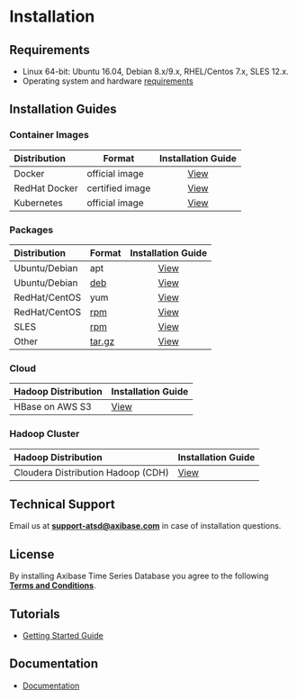 # Installation

## Requirements

* Linux 64-bit: Ubuntu 16.04, Debian 8.x/9.x, RHEL/Centos 7.x, SLES 12.x.
* Operating system and hardware [requirements](../administration/requirements.md)

## Installation Guides

### Container Images

| **Distribution** | **Format** | **Installation Guide** |
| :--- | --- | :---: |
| Docker | official image | [View](docker.md)|
| RedHat Docker | certified image | [View](docker-redhat.md)|
| Kubernetes | official image | [View](https://github.com/axibase/axibase-collector/blob/master/installation-on-kubernetes.md)|

### Packages

| **Distribution** | **Format** | **Installation Guide** |
| :--- | --- | :---: |
| Ubuntu/Debian | apt | [View](ubuntu-debian-apt.md)|
| Ubuntu/Debian | [deb](https://axibase.com/public/atsd_deb_latest.htm) | [View](ubuntu-debian-deb.md) |
| RedHat/CentOS| yum | [View](redhat-centos-yum.md)|
| RedHat/CentOS| [rpm](https://axibase.com/public/atsd_rpm_latest.htm) | [View](redhat-centos-rpm.md)|
| SLES| [rpm](https://axibase.com/public/atsd_rpm_sles_latest.htm)   | [View](sles-rpm.md)|
| Other | [tar.gz](https://axibase.com/public/atsd_distrib_latest.htm) | [View](other-distributions.md)|

### Cloud

| **Hadoop Distribution** | **Installation Guide** |
| :--- | :--- |
| HBase on AWS S3  | [View](aws-emr-s3.md)|

### Hadoop Cluster

| **Hadoop Distribution** | **Installation Guide** |
| :--- | :--- |
| Cloudera Distribution Hadoop (CDH)  | [View](cloudera.md) |

## Technical Support

Email us at **support-atsd@axibase.com** in case of installation questions.

## License

By installing Axibase Time Series Database you agree to the following **[Terms and Conditions](https://axibase.com/wp-content/uploads/2014/12/ATSD-Community-Edition-Software-License.pdf)**.

## Tutorials

* [Getting Started Guide](../tutorials/getting-started.md)

## Documentation

* [Documentation](../README.md#axibase-time-series-database-documentation)
